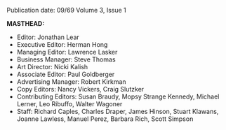 Publication date: 09/69
Volume 3, Issue 1

**MASTHEAD:**
- Editor: Jonathan Lear
- Executive Editor: Herman Hong
- Managing Editor: Lawrence Lasker
- Business Manager: Steve Thomas
- Art Director: Nicki Kalish
- Associate Editor: Paul Goldberger
- Advertising Manager: Robert Kirkman
- Copy Editors: Nancy Vickers, Craig Slutzker
- Contributing Editors: Susan Braudy, Mopsy Strange Kennedy, Michael Lerner, Leo Ribuffo, Walter Wagoner
- Staff: Richard Caples, Charles Draper, James Hinson, Stuart Klawans, Joanne Lawless, Manuel Perez, Barbara Rich, Scott Simpson

